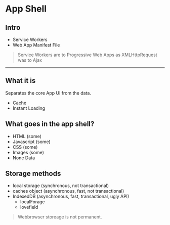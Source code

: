 # App Shell

## Intro

+ Service Workers
+ Web App Manifest File

> Service Workers are to Progressive Web Apps as XMLHttpRequest was to Ajax

---

## What it is

Separates the core App UI from the data.

+ Cache
+ Instant Loading

## What goes in the app shell?

+ HTML (some)
+ Javascript (some)
+ CSS (some)
+ Images (some)
+ None Data

## Storage methods

+ local storage (synchronous, not transactional)
+ caches object (asynchronous, fast, not transactional)
+ IndexedDB (asynchronous, fast, transactional, ugly API)
    + localForage
    + lovefield

> Webbrowser storeage is not permanent.